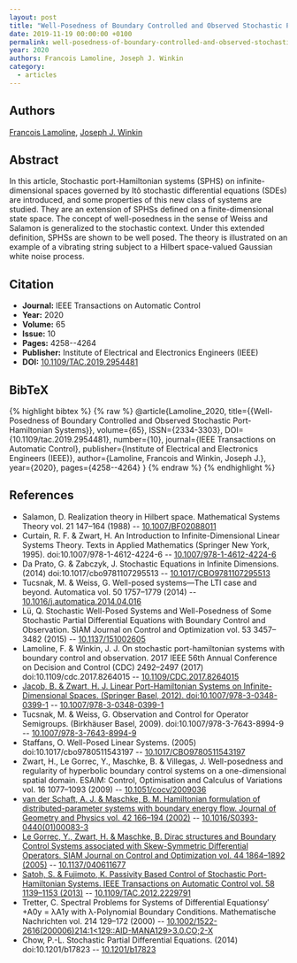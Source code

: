 ```yaml
---
layout: post
title: "Well-Posedness of Boundary Controlled and Observed Stochastic Port-Hamiltonian Systems"
date: 2019-11-19 00:00:00 +0100
permalink: well-posedness-of-boundary-controlled-and-observed-stochastic-port-hamiltonian-systems
year: 2020
authors: Francois Lamoline, Joseph J. Winkin
category:
  - articles
---
```

 
## Authors
[Francois Lamoline](authors/francois_lamoline), [Joseph J. Winkin](authors/joseph_j_winkin)
 
## Abstract
In this article, Stochastic port-Hamiltonian systems (SPHS) on infinite-dimensional spaces governed by Itô stochastic differential equations (SDEs) are introduced, and some properties of this new class of systems are studied. They are an extension of SPHSs defined on a finite-dimensional state space. The concept of well-posedness in the sense of Weiss and Salamon is generalized to the stochastic context. Under this extended definition, SPHSs are shown to be well posed. The theory is illustrated on an example of a vibrating string subject to a Hilbert space-valued Gaussian white noise process.
 
## Citation
- **Journal:** IEEE Transactions on Automatic Control
- **Year:** 2020
- **Volume:** 65
- **Issue:** 10
- **Pages:** 4258--4264
- **Publisher:** Institute of Electrical and Electronics Engineers (IEEE)
- **DOI:** [10.1109/TAC.2019.2954481](https://doi.org/10.1109/TAC.2019.2954481)
 
## BibTeX
{% highlight bibtex %}
{% raw %}
@article{Lamoline_2020,
  title={{Well-Posedness of Boundary Controlled and Observed Stochastic Port-Hamiltonian Systems}},
  volume={65},
  ISSN={2334-3303},
  DOI={10.1109/tac.2019.2954481},
  number={10},
  journal={IEEE Transactions on Automatic Control},
  publisher={Institute of Electrical and Electronics Engineers (IEEE)},
  author={Lamoline, Francois and Winkin, Joseph J.},
  year={2020},
  pages={4258--4264}
}
{% endraw %}
{% endhighlight %}
 
## References
- Salamon, D. Realization theory in Hilbert space. Mathematical Systems Theory vol. 21 147–164 (1988) -- [10.1007/BF02088011](https://doi.org/10.1007/BF02088011)
- Curtain, R. F. & Zwart, H. An Introduction to Infinite-Dimensional Linear Systems Theory. Texts in Applied Mathematics (Springer New York, 1995). doi:10.1007/978-1-4612-4224-6 -- [10.1007/978-1-4612-4224-6](https://doi.org/10.1007/978-1-4612-4224-6)
- Da Prato, G. & Zabczyk, J. Stochastic Equations in Infinite Dimensions. (2014) doi:10.1017/cbo9781107295513 -- [10.1017/CBO9781107295513](https://doi.org/10.1017/CBO9781107295513)
- Tucsnak, M. & Weiss, G. Well-posed systems—The LTI case and beyond. Automatica vol. 50 1757–1779 (2014) -- [10.1016/j.automatica.2014.04.016](https://doi.org/10.1016/j.automatica.2014.04.016)
- Lü, Q. Stochastic Well-Posed Systems and Well-Posedness of Some Stochastic Partial Differential Equations with Boundary Control and Observation. SIAM Journal on Control and Optimization vol. 53 3457–3482 (2015) -- [10.1137/151002605](https://doi.org/10.1137/151002605)
- Lamoline, F. & Winkin, J. J. On stochastic port-hamiltonian systems with boundary control and observation. 2017 IEEE 56th Annual Conference on Decision and Control (CDC) 2492–2497 (2017) doi:10.1109/cdc.2017.8264015 -- [10.1109/CDC.2017.8264015](https://doi.org/10.1109/CDC.2017.8264015)
- [Jacob, B. & Zwart, H. J. Linear Port-Hamiltonian Systems on Infinite-Dimensional Spaces. (Springer Basel, 2012). doi:10.1007/978-3-0348-0399-1](linear-port-hamiltonian-systems-on-infinite-dimensional-spaces) -- [10.1007/978-3-0348-0399-1](https://doi.org/10.1007/978-3-0348-0399-1)
- Tucsnak, M. & Weiss, G. Observation and Control for Operator Semigroups. (Birkhäuser Basel, 2009). doi:10.1007/978-3-7643-8994-9 -- [10.1007/978-3-7643-8994-9](https://doi.org/10.1007/978-3-7643-8994-9)
- Staffans, O. Well-Posed Linear Systems. (2005) doi:10.1017/cbo9780511543197 -- [10.1017/CBO9780511543197](https://doi.org/10.1017/CBO9780511543197)
- Zwart, H., Le Gorrec, Y., Maschke, B. & Villegas, J. Well-posedness and regularity of hyperbolic boundary control systems on a one-dimensional spatial domain. ESAIM: Control, Optimisation and Calculus of Variations vol. 16 1077–1093 (2009) -- [10.1051/cocv/2009036](https://doi.org/10.1051/cocv/2009036)
- [van der Schaft, A. J. & Maschke, B. M. Hamiltonian formulation of distributed-parameter systems with boundary energy flow. Journal of Geometry and Physics vol. 42 166–194 (2002)](hamiltonian-formulation-of-distributed-parameter-systems-with-boundary-energy-flow) -- [10.1016/S0393-0440(01)00083-3](https://doi.org/10.1016/S0393-0440(01)00083-3)
- [Le Gorrec, Y., Zwart, H. & Maschke, B. Dirac structures and Boundary Control Systems associated with Skew-Symmetric Differential Operators. SIAM Journal on Control and Optimization vol. 44 1864–1892 (2005)](dirac-structures-and-boundary-control-systems-associated-with-skew-symmetric-differential-operators) -- [10.1137/040611677](https://doi.org/10.1137/040611677)
- [Satoh, S. & Fujimoto, K. Passivity Based Control of Stochastic Port-Hamiltonian Systems. IEEE Transactions on Automatic Control vol. 58 1139–1153 (2013)](passivity-based-control-of-stochastic-port-hamiltonian-systems) -- [10.1109/TAC.2012.2229791](https://doi.org/10.1109/TAC.2012.2229791)
- Tretter, C. Spectral Problems for Systems of Differential Equationsy′ +A0y = λA1y with λ-Polynomial Boundary Conditions. Mathematische Nachrichten vol. 214 129–172 (2000) -- [10.1002/1522-2616(200006)214:1<129::AID-MANA129>3.0.CO;2-X](https://doi.org/10.1002/1522-2616(200006)214:1<129::AID-MANA129>3.0.CO;2-X)
- Chow, P.-L. Stochastic Partial Differential Equations. (2014) doi:10.1201/b17823 -- [10.1201/b17823](https://doi.org/10.1201/b17823)

